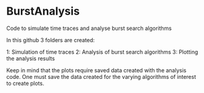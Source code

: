 # BurstAnalysis
Code to simulate time traces and analyse burst search algorithms

In this github 3 folders are created:

1: Simulation of time traces
2: Analysis of burst search algorithms
3: Plotting the analysis results

Keep in mind that the plots require saved data created with the analysis code. One must save the data created for the varying algorithms of interest to create plots.
